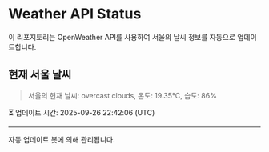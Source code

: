 
# Weather API Status

이 리포지토리는 OpenWeather API를 사용하여 서울의 날씨 정보를 자동으로 업데이트합니다.

## 현재 서울 날씨
> 서울의 현재 날씨: overcast clouds, 온도: 19.35°C, 습도: 86%

⏳ 업데이트 시간: 2025-09-26 22:42:06 (UTC)

---
자동 업데이트 봇에 의해 관리됩니다.
